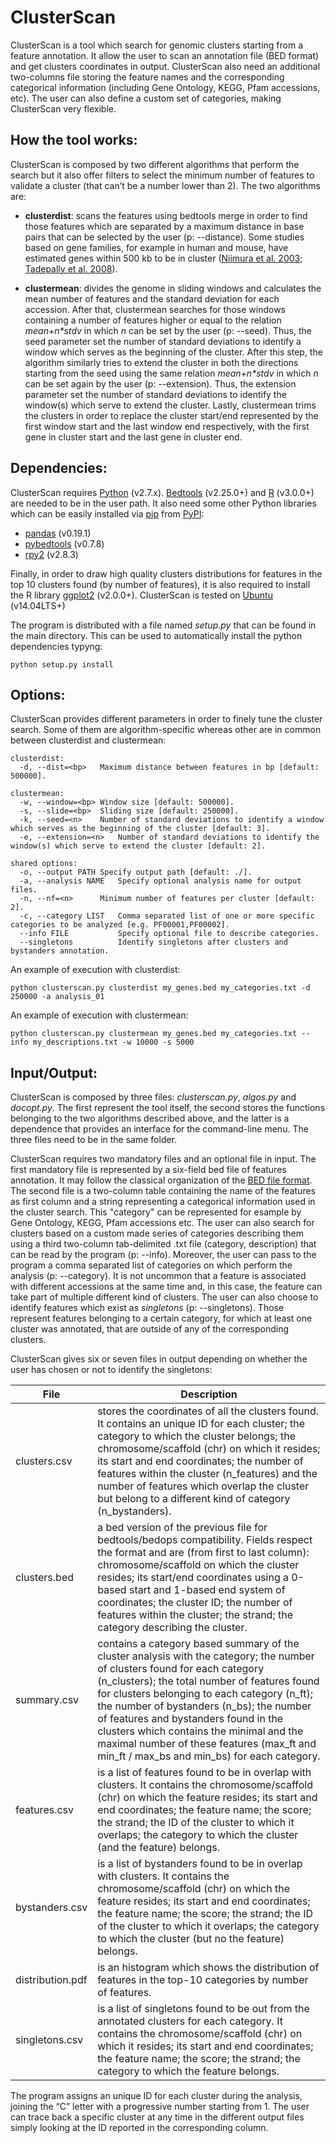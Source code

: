# ClusterScan
ClusterScan is a tool which search for genomic clusters starting from a feature annotation. It allow the user to scan an annotation file (BED format) and get clusters coordinates in output. ClusterScan also need an additional two-columns file storing the feature names and the corresponding categorical information (including Gene Ontology, KEGG, Pfam accessions, etc). The user can also define a custom set of categories, making ClusterScan very flexible.

## How the tool works:
ClusterScan is composed by two different algorithms that perform the search but it also offer filters to select the minimum number of features to validate a cluster (that can’t be a number lower than 2). The two algorithms are:

- **clusterdist**: scans the features using bedtools merge in order to find those features which are separated by a maximum distance in base pairs that can be selected by the user (p: --distance). Some studies based on gene families, for example in human and mouse, have estimated genes within 500 kb to be in cluster ([Niimura et al. 2003](https://www.ncbi.nlm.nih.gov/pubmed/14507991); [Tadepally et al. 2008](https://www.ncbi.nlm.nih.gov/pubmed/18559114)).

- **clustermean**: divides the genome in sliding windows and calculates the mean number of features and the standard deviation for each accession. After that, clustermean searches for those windows containing a number of features higher or equal to the relation _mean+n*stdv_ in which *n* can be set by the user (p: --seed). Thus, the seed parameter set the number of standard deviations to identify a window which serves as the beginning of the cluster. After this step, the algorithm similarly tries to extend the cluster in both the directions starting from the seed using the same relation _mean+n*stdv_ in which *n* can be set again by the user (p: --extension). Thus, the extension parameter set the number of standard deviations to identify the window(s) which serve to extend the cluster. Lastly, clustermean trims the clusters in order to replace the cluster start/end represented by the first window start and the last window end respectively, with the first gene in cluster start and the last gene in cluster end.

## Dependencies:
ClusterScan requires [Python](https://www.python.org/downloads/release/python-2714/) (v2.7.x). [Bedtools](https://github.com/arq5x/bedtools2) (v2.25.0+) and [R](https://www.r-project.org/) (v3.0.0+) are needed to be in the user path. It also need some other Python libraries which can be easily installed via [pip](https://pip.pypa.io/en/stable/installing/) from [PyPI](https://pypi.python.org/pypi):

- [pandas](https://pandas.pydata.org/) (v0.19.1)
- [pybedtools](https://daler.github.io/pybedtools/) (v0.7.8)
- [rpy2](https://rpy2.readthedocs.io/en/version_2.8.x/) (v2.8.3)

Finally, in order to draw high quality clusters distributions for features in the top 10 clusters found (by number of features), it is also required to install the R library [ggplot2](http://ggplot2.org/) (v2.0.0+). ClusterScan is tested on [Ubuntu](https://www.ubuntu.com/) (v14.04LTS+)

The program is distributed with a file named _setup.py_ that can be found in the main directory. This can be used to automatically install the python dependencies typyng:
```
python setup.py install
```

## Options:
ClusterScan provides different parameters in order to finely tune the cluster search. Some of them are algorithm-specific whereas other are in common between clusterdist and clustermean:

```
clusterdist:
  -d, --dist=<bp>	Maximum distance between features in bp [default: 500000].

clustermean:
  -w, --window=<bp>	Window size [default: 500000].
  -s, --slide=<bp>	Sliding size [default: 250000].
  -k, --seed=<n>	Number of standard deviations to identify a window which serves as the beginning of the cluster [default: 3].
  -e, --extension=<n>	Number of standard deviations to identify the window(s) which serve to extend the cluster [default: 2].

shared options:
  -o, --output PATH	Specify output path [default: ./].
  -a, --analysis NAME	Specify optional analysis name for output files.
  -n, --nf=<n>		Minimum number of features per cluster [default: 2].
  -c, --category LIST   Comma separated list of one or more specific categories to be analyzed [e.g. PF00001,PF00002].
  --info FILE           Specify optional file to describe categories.
  --singletons          Identify singletons after clusters and bystanders annotation.
```

An example of execution with clusterdist:
```
python clusterscan.py clusterdist my_genes.bed my_categories.txt -d 250000 -a analysis_01
```

An example of execution with clustermean:
```
python clusterscan.py clustermean my_genes.bed my_categories.txt --info my_descriptions.txt -w 10000 -s 5000
```

## Input/Output:
ClusterScan is composed by three files: _clusterscan.py_, _algos.py_ and _docopt.py_. The first represent the tool itself, the second stores the functions belonging to the two algorithms described above, and the latter is a dependence that provides an interface for the command-line menu. The three files need to be in the same folder.

ClusterScan requires two mandatory files and an optional file in input. The first mandatory file is represented by a six-field bed file of features annotation. It may follow the classical organization of the [BED file format](https://genome.ucsc.edu/FAQ/FAQformat.html#format1). The second file is a two-column table containing the name of the features as first column and a string representing a categorical information used in the cluster search. This "category" can be represented for esample by Gene Ontology, KEGG, Pfam accessions etc. The user can also search for clusters based on a custom made series of categories describing them using a third two-column tab-delimited .txt file (category, description) that can be read by the program (p: --info). Moreover, the user can pass to the program a comma separated list of categories on which perform the analysis (p: --category). It is not uncommon that a feature is associated with different accessions at the same time and, in this case, the feature can take part of multiple different kind of clusters. The user can also choose to identify features which exist as _singletons_ (p: --singletons). Those represent features belonging to a certain category, for which at least one cluster was annotated, that are outside of any of the corresponding clusters.

ClusterScan gives six or seven files in output depending on whether the user has chosen or not to identify the singletons:

|File|Description|
|---|---|
|	clusters.csv | stores the coordinates of all the clusters found. It contains an unique ID for each cluster; the category to which the cluster belongs; the chromosome/scaffold (chr) on which it resides; its start and end coordinates; the number of features within the cluster (n_features) and the number of features which overlap the cluster but belong to a different kind of category (n_bystanders). |
|		clusters.bed | a bed version of the previous file for bedtools/bedops compatibility. Fields respect the format and  are (from first to last column): chromosome/scaffold on which the cluster resides; its start/end coordinates using a 0-based start and 1-based end system of coordinates; the cluster ID; the number of features within the cluster; the strand; the category describing the cluster. |
|		summary.csv | contains a category based summary of the cluster analysis with the category; the number of clusters found for each category (n_clusters); the total number of features found for clusters belonging to each category (n_ft); the number of bystanders (n_bs); the number of features and bystanders found in the clusters which contains the minimal and the maximal number of these features (max_ft and min_ft / max_bs and min_bs) for each category. |
|		features.csv | is a list of features found to be in overlap with clusters. It contains the chromosome/scaffold (chr) on which the feature resides; its start and end coordinates; the feature name; the score; the strand; the ID of the cluster to which it overlaps; the category to which the cluster (and the feature) belongs. |
|		bystanders.csv | is a list of bystanders found to be in overlap with clusters. It contains the chromosome/scaffold (chr) on which the feature resides; its start and end coordinates; the feature name; the score; the strand; the ID of the cluster to which it overlaps; the category to which the cluster (but no the feature) belongs. |
|		distribution.pdf | is an histogram which shows the distribution of features in the top-10 categories by number of features. |
|		singletons.csv | is a list of singletons found to be out from the annotated clusters for each category. It contains the chromosome/scaffold (chr) on which it resides; its start and end coordinates; the feature name; the score; the strand; the category to which the feature belongs. |

The program assigns an unique ID for each cluster during the analysis, joining the “C” letter with a progressive number starting from 1. The user can trace back a specific cluster at any time in the different output files simply looking at the ID reported in the corresponding column.
